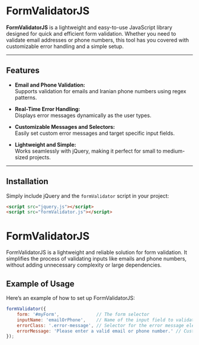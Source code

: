 # FormValidatorJS

**FormValidatorJS** is a lightweight and easy-to-use JavaScript library designed for quick and efficient form validation. Whether you need to validate email addresses or phone numbers, this tool has you covered with customizable error handling and a simple setup.

---

## Features

- **Email and Phone Validation:**  
  Supports validation for emails and Iranian phone numbers using regex patterns.

- **Real-Time Error Handling:**  
  Displays error messages dynamically as the user types.

- **Customizable Messages and Selectors:**  
  Easily set custom error messages and target specific input fields.

- **Lightweight and Simple:**  
  Works seamlessly with jQuery, making it perfect for small to medium-sized projects.

---

## Installation

Simply include jQuery and the `formValidator` script in your project:

```html
<script src="jquery.js"></script>
<script src="formValidator.js"></script>
```

# FormValidatorJS

FormValidatorJS is a lightweight and reliable solution for form validation. It simplifies the process of validating inputs like emails and phone numbers, without adding unnecessary complexity or large dependencies.

## Example of Usage

Here’s an example of how to set up FormValidatorJS:

```javascript
formValidator({
    form: '#myForm',              // The form selector
    inputName: 'emailOrPhone',    // Name of the input field to validate
    errorClass: '.error-message', // Selector for the error message element
    errorMessage: 'Please enter a valid email or phone number.' // Custom error message
});
